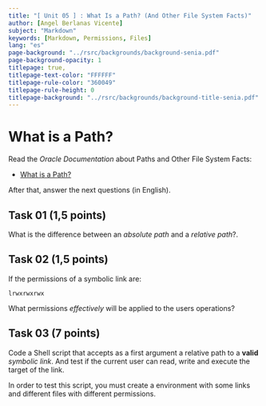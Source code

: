 ```yaml
---
title: "[ Unit 05 ] : What Is a Path? (And Other File System Facts)"
author: [Angel Berlanas Vicente]
subject: "Markdown"
keywords: [Markdown, Permissions, Files]
lang: "es"
page-background: "../rsrc/backgrounds/background-senia.pdf"
page-background-opacity: 1
titlepage: true,
titlepage-text-color: "FFFFFF"
titlepage-rule-color: "360049"
titlepage-rule-height: 0
titlepage-background: "../rsrc/backgrounds/background-title-senia.pdf"
---
```


# What is a Path?

Read the *Oracle Documentation* about Paths and Other File System Facts:

- [What is a Path?](https://docs.oracle.com/javase/tutorial/essential/io/path.html)

After that, answer the next questions (in English).

## Task 01 (1,5 points)

What is the difference between an *absolute path* and a *relative path*?. 

## Task 02 (1,5 points)

If the permissions of a symbolic link are:

```shell
lrwxrwxrwx
```

What permissions *effectively* will be applied to the users operations?

## Task 03 (7 points)

Code a Shell script that accepts as a first argument a relative path to a **valid** *symbolic link*. And test if the current user can read, write and execute the target of the link.

In order to test this script, you must create a environment with some links and different files with different permissions.

